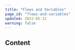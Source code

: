 ```yaml
---
title: "Flows and Variables"
page_id: "flows-and-variables"
updated: 2022-05-12
warning: false
---
```


## Content
